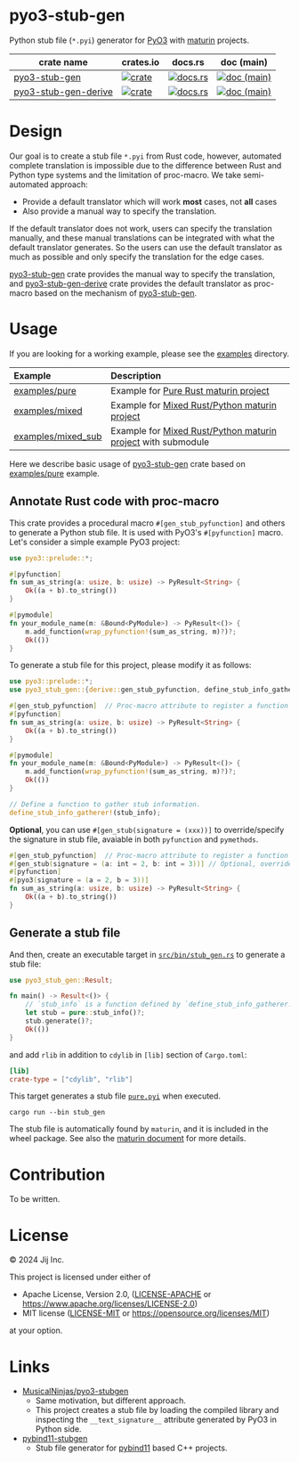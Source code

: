 # pyo3-stub-gen

Python stub file (`*.pyi`) generator for [PyO3] with [maturin] projects.

[PyO3]: https://github.com/PyO3/pyo3
[maturin]: https://github.com/PyO3/maturin

| crate name | crates.io | docs.rs | doc (main) |
| --- | --- | --- | --- |
| [pyo3-stub-gen] | [![crate](https://img.shields.io/crates/v/pyo3-stub-gen.svg)](https://crates.io/crates/pyo3-stub-gen)  | [![docs.rs](https://docs.rs/pyo3-stub-gen/badge.svg)](https://docs.rs/pyo3-stub-gen) | [![doc (main)](https://img.shields.io/badge/doc-main-blue?logo=github)](https://jij-inc.github.io/pyo3-stub-gen/pyo3_stub_gen/index.html) |
| [pyo3-stub-gen-derive] | [![crate](https://img.shields.io/crates/v/pyo3-stub-gen-derive.svg)](https://crates.io/crates/pyo3-stub-gen-derive)  | [![docs.rs](https://docs.rs/pyo3-stub-gen-derive/badge.svg)](https://docs.rs/pyo3-stub-gen-derive) | [![doc (main)](https://img.shields.io/badge/doc-main-blue?logo=github)](https://jij-inc.github.io/pyo3-stub-gen/pyo3_stub_gen_derive/index.html) |

[pyo3-stub-gen]: ./pyo3-stub-gen/
[pyo3-stub-gen-derive]: ./pyo3-stub-gen-derive/

# Design
Our goal is to create a stub file `*.pyi` from Rust code, however,
automated complete translation is impossible due to the difference between Rust and Python type systems and the limitation of proc-macro.
We take semi-automated approach:

- Provide a default translator which will work **most** cases, not **all** cases
- Also provide a manual way to specify the translation.

If the default translator does not work, users can specify the translation manually,
and these manual translations can be integrated with what the default translator generates.
So the users can use the default translator as much as possible and only specify the translation for the edge cases.

[pyo3-stub-gen] crate provides the manual way to specify the translation,
and [pyo3-stub-gen-derive] crate provides the default translator as proc-macro based on the mechanism of [pyo3-stub-gen].

# Usage

If you are looking for a working example, please see the [examples](./examples/) directory.

| Example          | Description |
|:-----------------|:------------|
| [examples/pure]  | Example for [Pure Rust maturin project](https://www.maturin.rs/project_layout#pure-rust-project) |
| [examples/mixed] | Example for [Mixed Rust/Python maturin project](https://www.maturin.rs/project_layout#mixed-rustpython-project) |
| [examples/mixed_sub] | Example for [Mixed Rust/Python maturin project](https://www.maturin.rs/project_layout#mixed-rustpython-project) with submodule |

[examples/pure]: ./examples/pure/
[examples/mixed]: ./examples/mixed/
[examples/mixed_sub]: ./examples/mixed_sub/

Here we describe basic usage of [pyo3-stub-gen] crate based on [examples/pure] example.

## Annotate Rust code with proc-macro

This crate provides a procedural macro `#[gen_stub_pyfunction]` and others to generate a Python stub file.
It is used with PyO3's `#[pyfunction]` macro. Let's consider a simple example PyO3 project:

```rust
use pyo3::prelude::*;

#[pyfunction]
fn sum_as_string(a: usize, b: usize) -> PyResult<String> {
    Ok((a + b).to_string())
}

#[pymodule]
fn your_module_name(m: &Bound<PyModule>) -> PyResult<()> {
    m.add_function(wrap_pyfunction!(sum_as_string, m)?)?;
    Ok(())
}
```

To generate a stub file for this project, please modify it as follows:

```rust
use pyo3::prelude::*;
use pyo3_stub_gen::{derive::gen_stub_pyfunction, define_stub_info_gatherer};

#[gen_stub_pyfunction]  // Proc-macro attribute to register a function to stub file generator.
#[pyfunction]
fn sum_as_string(a: usize, b: usize) -> PyResult<String> {
    Ok((a + b).to_string())
}

#[pymodule]
fn your_module_name(m: &Bound<PyModule>) -> PyResult<()> {
    m.add_function(wrap_pyfunction!(sum_as_string, m)?)?;
    Ok(())
}

// Define a function to gather stub information.
define_stub_info_gatherer!(stub_info);
```

**Optional**, you can use `#[gen_stub(signature = (xxx))]` to override/specify the signature in stub file, avaiable in both `pyfunction` and `pymethods`.
``` rust
#[gen_stub_pyfunction]  // Proc-macro attribute to register a function to stub file generator.
#[gen_stub(signature = (a: int = 2, b: int = 3))] // Optional, override/specify the signature in stub file.
#[pyfunction]
#[pyo3(signature = (a = 2, b = 3))]
fn sum_as_string(a: usize, b: usize) -> PyResult<String> {
    Ok((a + b).to_string())
}
```

## Generate a stub file

And then, create an executable target in [`src/bin/stub_gen.rs`](./examples/pure/src/bin/stub_gen.rs) to generate a stub file:

```rust
use pyo3_stub_gen::Result;

fn main() -> Result<()> {
    // `stub_info` is a function defined by `define_stub_info_gatherer!` macro.
    let stub = pure::stub_info()?;
    stub.generate()?;
    Ok(())
}
```

and add `rlib` in addition to `cdylib` in `[lib]` section of `Cargo.toml`:

```toml
[lib]
crate-type = ["cdylib", "rlib"]
```

This target generates a stub file [`pure.pyi`](./examples/pure/pure.pyi) when executed.

```shell
cargo run --bin stub_gen
```

The stub file is automatically found by `maturin`, and it is included in the wheel package. See also the [maturin document](https://www.maturin.rs/project_layout#adding-python-type-information) for more details.

# Contribution
To be written.

# License

© 2024 Jij Inc.

This project is licensed under either of

- Apache License, Version 2.0, ([LICENSE-APACHE](LICENSE-APACHE) or <https://www.apache.org/licenses/LICENSE-2.0>)
- MIT license ([LICENSE-MIT](LICENSE-MIT) or <https://opensource.org/licenses/MIT>)

at your option.

# Links

- [MusicalNinjas/pyo3-stubgen](https://github.com/MusicalNinjas/pyo3-stubgen)
  - Same motivation, but different approach.
  - This project creates a stub file by loading the compiled library and inspecting the `__text_signature__` attribute generated by PyO3 in Python side.
- [pybind11-stubgen](https://github.com/sizmailov/pybind11-stubgen)
  - Stub file generator for [pybind11](https://github.com/pybind/pybind11) based C++ projects.
